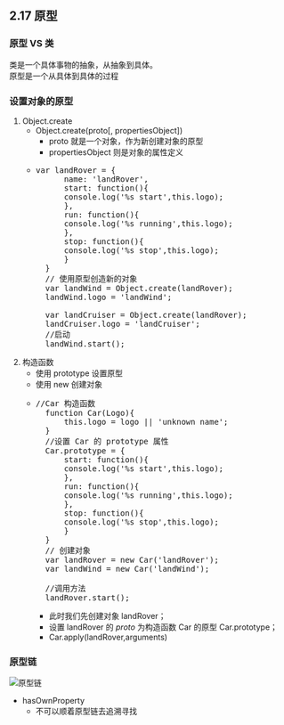 ## 2.17 原型 ##
### 原型 VS 类 ###
类是一个具体事物的抽象，从抽象到具体。  
原型是一个从具体到具体的过程

### 设置对象的原型 ###
1. Object.create
	- Object.create(proto[, propertiesObject])
		- proto 就是一个对象，作为新创建对象的原型
		- propertiesObject 则是对象的属性定义
	- <pre>var landRover = {
		    name: 'landRover',
		    start: function(){
			console.log('%s start',this.logo);
		    },
		    run: function(){
			console.log('%s running',this.logo);
		    },
		    stop: function(){
			console.log('%s stop',this.logo);
		    }
		}
		// 使用原型创造新的对象
		var landWind = Object.create(landRover);
		landWind.logo = 'landWind';

		var landCruiser = Object.create(landRover);
		landCruiser.logo = 'landCruiser';
		//启动
		landWind.start();</pre>
2. 构造函数
	- 使用 prototype 设置原型
	- 使用 new 创建对象
	- <pre>//Car 构造函数
		function Car(Logo){
		    this.logo = logo || 'unknown name';
		}
		//设置 Car 的 prototype 属性
		Car.prototype = {
		    start: function(){
			console.log('%s start',this.logo);
		    },
		    run: function(){
			console.log('%s running',this.logo);
		    },
		    stop: function(){
			console.log('%s stop',this.logo);
		    }
		}
		// 创建对象
		var landRover = new Car('landRover');
		var landWind = new Car('landWind');

		//调用方法
		landRover.start();</pre>
		- 此时我们先创建对象 landRover；
		- 设置 landRover 的 _proto_ 为构造函数 Car 的原型 Car.prototype；
		- Car.apply(landRover,arguments)

### 原型链 ###
![原型链](http://i.imgur.com/Fjafoj5.png)

- hasOwnProperty
	- 不可以顺着原型链去追溯寻找